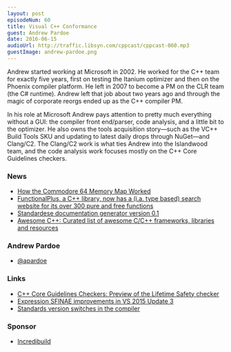 ```yaml
---
layout: post
episodeNum: 60
title: Visual C++ Conformance
guest: Andrew Pardoe
date: 2016-06-15
audioUrl: http://traffic.libsyn.com/cppcast/cppcast-060.mp3
guestImage: andrew-pardoe.png
---
```


Andrew started working at Microsoft in 2002. He worked for the C++ team for exactly five years, first on testing the Itanium optimizer and then on the Phoenix compiler platform. He left in 2007 to become a PM on the CLR team (the C# runtime). Andrew left that job about two years ago and through the magic of corporate reorgs ended up as the C++ compiler PM.
 
In his role at Microsoft Andrew pays attention to pretty much everything without a GUI: the compiler front end/parser, code analysis, and a little bit to the optimizer. He also owns the tools acquisition story—such as the VC++ Build Tools SKU and updating to latest daily drops through NuGet—and Clang/C2. The Clang/C2 work is what ties Andrew into the Islandwood team, and the code analysis work focuses mostly on the C++ Core Guidelines checkers.

### News ###

 - [How the Commodore 64 Memory Map Worked](https://www.youtube.com/watch?v=qibJpjJ0sdM)
 - [FunctionalPlus, a C++ library, now has a (i.a. type based) search website for its over 300 pure and free functions](https://www.reddit.com/r/cpp/comments/4ms934/functionalplus_a_c_library_now_has_a_ia_type/)
 - [Standardese documentation generator version 0.1](https://foonathan.github.io/blog/2016/06/09/standardese-01.html)
 - [Awesome C++: Curated list of awesome C/C++ frameworks, libraries and resources](https://cpp.libhunt.com/)
 
### Andrew Pardoe ###

 - [@apardoe](https://twitter.com/apardoe)
 
### Links ###

 - [C++ Core Guidelines Checkers: Preview of the Lifetime Safety checker](https://blogs.msdn.microsoft.com/vcblog/2016/03/31/c-core-guidelines-checkers-preview-of-the-lifetime-safety-checker/)
 - [Expression SFINAE improvements in VS 2015 Update 3](https://blogs.msdn.microsoft.com/vcblog/2016/06/07/expression-sfinae-improvements-in-vs-2015-update-3/)
 - [Standards version switches in the compiler](https://blogs.msdn.microsoft.com/vcblog/2016/06/07/standards-version-switches-in-the-compiler/)

### Sponsor ###

- [Incredibuild](https://www.incredibuild.com/cppoffer)

